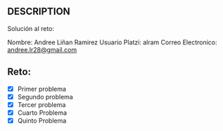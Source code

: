 ## DESCRIPTION

Solución al reto:

Nombre: Andree Liñan Ramirez
Usuario Platzi: alram
Correo Electronico: andree.lr28@gmail.com

## Reto:

- [x] Primer problema
- [x] Segundo problema
- [x] Tercer problema
- [x] Cuarto Problema
- [x] Quinto Problema
